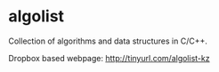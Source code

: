 # algolist
Collection of algorithms and data structures in C/C++.


Dropbox based webpage: http://tinyurl.com/algolist-kz

